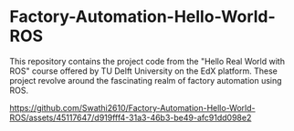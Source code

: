 # Factory-Automation-Hello-World-ROS
This repository contains the project code from the "Hello Real World with ROS" course offered by TU Delft University on the EdX platform. These project revolve around the fascinating realm of factory automation using ROS.


https://github.com/Swathi2610/Factory-Automation-Hello-World-ROS/assets/45117647/d919fff4-31a3-46b3-be49-afc91dd098e2


